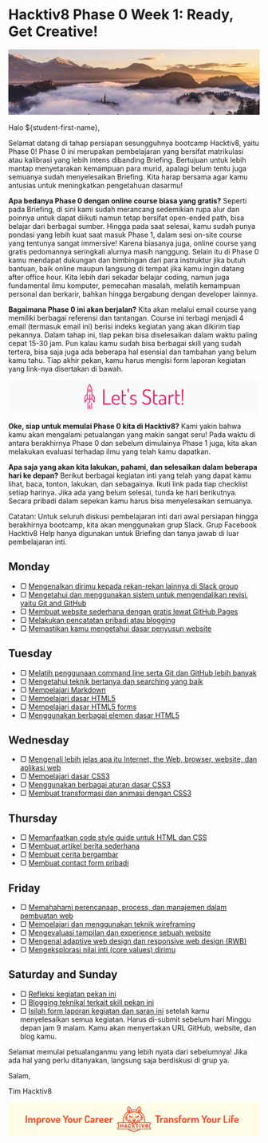 # Hacktiv8 Phase 0 Week 1: Ready, Get Creative!

![Header](assets/header-w1.jpg)

Halo ${student-first-name},

Selamat datang di tahap persiapan sesungguhnya bootcamp Hacktiv8, yaitu Phase 0! Phase 0 ini merupakan pembelajaran yang bersifat matrikulasi atau kalibrasi yang lebih intens dibanding Briefing. Bertujuan untuk lebih mantap menyetarakan kemampuan para murid, apalagi belum tentu juga semuanya sudah menyelesaikan Briefing. Kita harap bersama agar kamu antusias untuk meningkatkan pengetahuan dasarmu!

**Apa bedanya Phase 0 dengan online course biasa yang gratis?** Seperti pada Briefing, di sini kami sudah merancang sedemikian rupa alur dan poinnya untuk dapat diikuti namun tetap bersifat open-ended path, bisa belajar dari berbagai sumber. Hingga pada saat selesai, kamu sudah punya pondasi yang lebih kuat saat masuk Phase 1, dalam sesi on-site course yang tentunya sangat immersive! Karena biasanya juga, online course yang gratis pedomannya seringkali alurnya masih nanggung. Selain itu di Phase 0 kamu mendapat dukungan dan bimbingan dari para instruktur jika butuh bantuan, baik online maupun langsung di tempat jika kamu ingin datang after office hour. Kita lebih dari sekadar belajar coding, namun juga fundamental ilmu komputer, pemecahan masalah, melatih kemampuan personal dan berkarir, bahkan hingga bergabung dengan developer lainnya.

**Bagaimana Phase 0 ini akan berjalan?** Kita akan melalui email course yang memiliki berbagai referensi dan tantangan. Course ini terbagi menjadi 4 email (termasuk email ini) berisi indeks kegiatan yang akan dikirim tiap pekannya. Dalam tahap ini, tiap pekan bisa diselesaikan dalam waktu paling cepat 15-30 jam. Pun kalau kamu sudah bisa berbagai skill yang sudah tertera, bisa saja juga ada beberapa hal esensial dan tambahan yang belum kamu tahu. Tiap akhir pekan, kamu harus mengisi form laporan kegiatan yang link-nya disertakan di bawah.

![Let's start!](assets/start.png)

**Oke, siap untuk memulai Phase 0 kita di Hacktiv8?** Kami yakin bahwa kamu akan mengalami petualangan yang makin sangat seru! Pada waktu di antara berakhirnya Phase 0 dan sebelum dimulainya Phase 1 juga, kita akan melakukan evaluasi terhadap ilmu yang telah kamu dapatkan.

**Apa saja yang akan kita lakukan, pahami, dan selesaikan dalam beberapa hari ke depan?** Berikut berbagai kegiatan inti yang telah yang dapat kamu lihat, baca, tonton, lakukan, dan sebagainya. Ikuti link pada tiap checklist setiap harinya. Jika ada yang belum selesai, tunda ke hari berikutnya. Secara pribadi dalam sepekan kamu harus bisa menyelesaikan semuanya.

Catatan: Untuk seluruh diskusi pembelajaran inti dari awal persiapan hingga berakhirnya bootcamp, kita akan menggunakan grup Slack. Grup Facebook Hacktiv8 Help hanya digunakan untuk Briefing dan tanya jawab di luar pembelajaran inti.

## Monday

- ▢ [Mengenalkan dirimu kepada rekan-rekan lainnya di Slack group](modules/introduce-yourself.md)
- ▢ [Mengetahui dan menggunakan sistem untuk mengendalikan revisi, yaitu Git and GitHub](modules/git-github-basics.md)
- ▢ [Membuat website sederhana dengan gratis lewat GitHub Pages](modules/github-pages.md)
- ▢ [Melakukan pencatatan pribadi atau blogging](modules/blogging.md)
- ▢ [Memastikan kamu mengetahui dasar penyusun website](modules/website.md)

## Tuesday

- ▢ [Melatih penggunaan command line serta Git dan GitHub lebih banyak](modules/cli-git-github-practice.md)
- ▢ [Mengetahui teknik bertanya dan searching yang baik](modules/ask-search-smart.md)
- ▢ [Mempelajari Markdown](modules/markdown.md)
- ▢ [Mempelajari dasar HTML5](modules/html5-basics.md)
- ▢ [Mempelajari dasar HTML5 forms](modules/html5-forms-basics.md)
- ▢ [Menggunakan berbagai elemen dasar HTML5](modules/html5-elements.md)

## Wednesday

- ▢ [Mengenali lebih jelas apa itu Internet, the Web, browser, website, dan aplikasi web](modules/internet-web.md)
- ▢ [Mempelajari dasar CSS3](modules/css3-basics.md)
- ▢ [Menggunakan berbagai aturan dasar CSS3](modules/css3-rules.md)
- ▢ [Membuat transformasi dan animasi dengan CSS3](modules/css3-advanced.md)

## Thursday

- ▢ [Memanfaatkan code style guide untuk HTML dan CSS](modules/html-css-code-style.md)
- ▢ [Membuat artikel berita sederhana](modules/news-article.md)
- ▢ [Membuat cerita bergambar](modules/story-with-images.md)
- ▢ [Membuat contact form pribadi](modules/contact-form.md)

## Friday

- ▢ [Memahahami perencanaan, process, dan manajemen dalam pembuatan web](modules/web-dev-process.md)
- ▢ [Mempelajari dan menggunakan teknik wireframing](modules/wireframing.md)
- ▢ [Mengevaluasi tampilan dan experience sebuah website](modules/website-evaluation.md)
- ▢ [Mengenal adaptive web design dan responsive web design (RWB)](modules/web-design.md)
- ▢ [Mengeksplorasi nilai inti (core values) dirimu](modules/core-values.md)

## Saturday and Sunday

- ▢ [Refleksi kegiatan pekan ini](modules/reflection.md)
- ▢ [Blogging teknikal terkait skill pekan ini](modules/blog.md)
- ▢ [Isilah form laporan kegiatan dan saran ini](http://bit.ly/hacktiv8-report-p0w1) setelah kamu menyelesaikan semua kegiatan. Harus di-submit sebelum hari Minggu depan jam 9 malam. Kamu akan menyertakan URL GitHub, website, dan blog kamu.

Selamat memulai petualanganmu yang lebih nyata dari sebelumnya! Jika ada hal yang perlu ditanyakan, langsung saja berdiskusi di grup ya.

Salam,

Tim Hacktiv8

![Hacktiv8 Banner](assets/banner.png)
